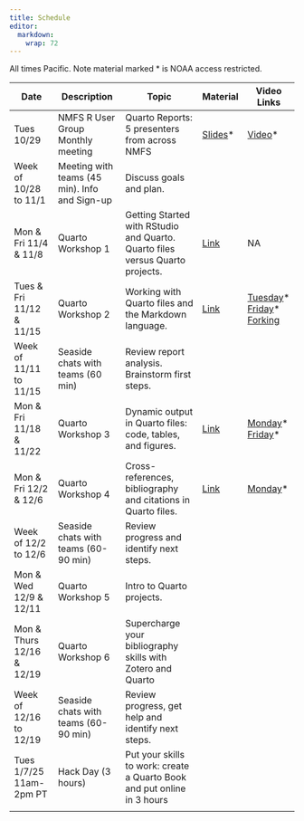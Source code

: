 ```yaml
---
title: Schedule
editor: 
  markdown: 
    wrap: 72
---
```


All times Pacific. Note material marked * is NOAA access restricted.

| Date | Description | Topic | Material | Video Links |
| ---- | ----------- | ---- |----- | --------- |
| Tues 10/29  | NMFS R User Group Monthly meeting  |  Quarto Reports: 5 presenters from across NMFS      | [Slides](https://docs.google.com/presentation/d/1fGmkaCT9NS-iRQq8kvBK6ahoO6wxNTGvbvh8vvgA1Ms/edit#slide=id.g2fefe32098c_0_337)* | [Video](https://drive.google.com/file/d/1VwpwKIsiJf8OVtyctByw-qyW3MaJtRc_/view?usp=sharing)* |
| Week of 10/28 to 11/1   | Meeting with teams (45 min). Info and Sign-up   | Discuss goals and plan.   |      | |
| Mon & Fri 11/4 & 11/8 | Quarto Workshop 1 | Getting Started with RStudio and Quarto. Quarto files versus Quarto projects. | [Link](https://nmfs-opensci.github.io/Quarto-Workshop-2024/tutorials/tutorial-1.html) | NA |
| Tues & Fri 11/12 & 11/15  | Quarto Workshop 2 | Working with Quarto files and the Markdown language. | [Link](https://nmfs-opensci.github.io/Quarto-Workshop-2024/tutorials/tutorial-2.html) |  [Tuesday](https://drive.google.com/file/d/1SSpfljlumfIbEfi2WHgrd8PbavjVoTf0/view?usp=drive_link)* <br> [Friday](https://drive.google.com/file/d/11cd6V-1xcRbOTLEd0QCXJ_6WLgLqvrfR/view?usp=sharing)* <br> [Forking](https://www.youtube.com/watch?v=XOGbyOH0xOs) |
| Week of 11/11 to 11/15 | Seaside chats with teams (60 min) |  Review  report analysis. Brainstorm first steps. |  | |
| Mon & Fri 11/18 & 11/22  | Quarto Workshop 3   | Dynamic output in Quarto files: code, tables, and figures. | [Link](https://nmfs-opensci.github.io/Quarto-Workshop-2024/tutorials/tutorial-3.html)  | [Monday](https://drive.google.com/file/d/1I7zAbZ0hlJNAgUNe5_XpqvSQcQDFqrvI/view?usp=drive_link)* <br> [Friday](https://drive.google.com/file/d/1QjdHBbxf1LHyl0f0C_IYFxhvPehbd6qq/view?usp=sharing)* |
| Mon & Fri 12/2 & 12/6 | Quarto Workshop 4  | Cross-references, bibliography and citations in Quarto files. | [Link](https://nmfs-opensci.github.io/Quarto-Workshop-2024/tutorials/tutorial-4.html) | [Monday](https://drive.google.com/file/d/15i3-h_UGSHQQQJUFi1pA6gHJMYH7aFyq/view?usp=drive_link)* <br>  |
| Week of 12/2 to 12/6  | Seaside chats with teams (60-90 min)  | Review progress and identify next steps. |  | |
| Mon & Wed 12/9 & 12/11 | Quarto Workshop 5  | Intro to Quarto projects. |  |  |
| Mon & Thurs 12/16 & 12/19  | Quarto Workshop 6 | Supercharge your bibliography skills with Zotero and Quarto |  |  |
| Week of 12/16 to 12/19  | Seaside chats with teams (60-90 min)  | Review progress, get help and identify next steps. |  |   |
| Tues 1/7/25 11am-2pm PT  | Hack Day (3 hours) | Put your skills to work: create a Quarto Book and put online in 3 hours |  |  |
| | | | |
